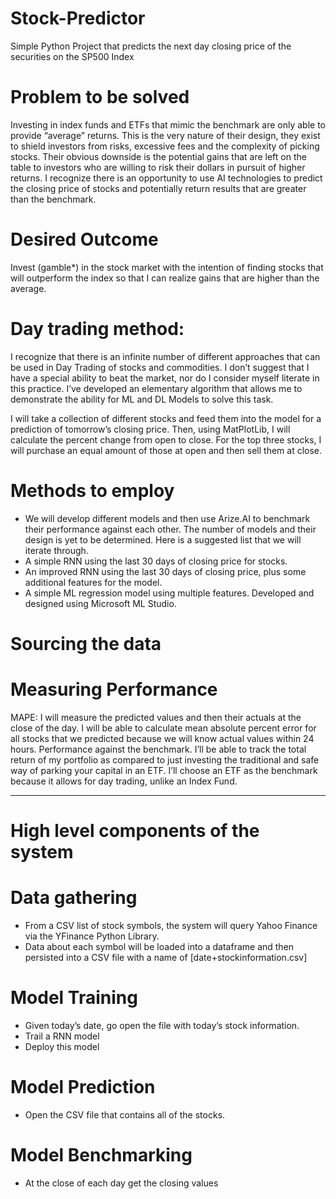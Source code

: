 # Stock-Predictor
Simple Python Project that predicts the next day closing price of the securities on the SP500 Index

# Problem to be solved
Investing in index funds and ETFs that mimic the benchmark are only able to provide “average” returns. This is the very nature of their design, they exist to shield investors from risks, excessive fees and the complexity of picking stocks. Their obvious downside is the potential gains that are left on the table to investors who are willing to risk their dollars in pursuit of higher returns. I recognize there is an opportunity to use AI technologies to predict the closing price of stocks and potentially return results that are greater than the benchmark. 

# Desired Outcome
Invest (gamble*) in the stock market with the intention of finding stocks that will outperform the index so that I can realize gains that are higher than the average. 

# Day trading method:
I recognize that there is an infinite number of different approaches that can be used in Day Trading of stocks and commodities. I don’t suggest that I have a special ability to beat the market, nor do I consider myself literate in this practice. I’ve developed an elementary algorithm that allows me to demonstrate the ability for ML and DL Models to solve this task. 

I will take a collection of different stocks and feed them into the model for a prediction of tomorrow’s closing price. Then, using MatPlotLib, I will calculate the percent change from open to close. For the top three stocks, I will purchase an equal amount of those at open and then sell them at close. 

# Methods to employ
* We will develop different models and then use Arize.AI to benchmark their performance against each other. The number of models and their design is yet to be determined. Here is a suggested list that we will iterate through. 
* A simple RNN using the last 30 days of closing price for stocks. 
* An improved RNN using the last 30 days of closing price, plus some additional features for the model. 
* A simple ML regression model using multiple features. Developed and designed using Microsoft ML Studio. 

# Sourcing the data

# Measuring Performance
MAPE: I will measure the predicted values and then their actuals at the close of the day. I will be able to calculate mean absolute percent error for all stocks that we predicted because we will know actual values within 24 hours. 
Performance against the benchmark. I’ll be able to track the total return of my portfolio as compared to just investing the traditional and safe way of parking your capital in an ETF. I’ll choose an ETF as the benchmark because it allows for day trading, unlike an Index Fund. 

***

# High level components of the system

# Data gathering
* From a CSV list of stock symbols, the system will query Yahoo Finance via the YFinance Python Library.
* Data about each symbol will be loaded into a dataframe and then persisted into a CSV file with a name of [date+stockinformation.csv]

# Model Training
* Given today’s date, go open the file with today’s stock information. 
* Trail a RNN model 
* Deploy this model

# Model Prediction
* Open the CSV file that contains all of the stocks. 

# Model Benchmarking
* At the close of each day get the closing values 


